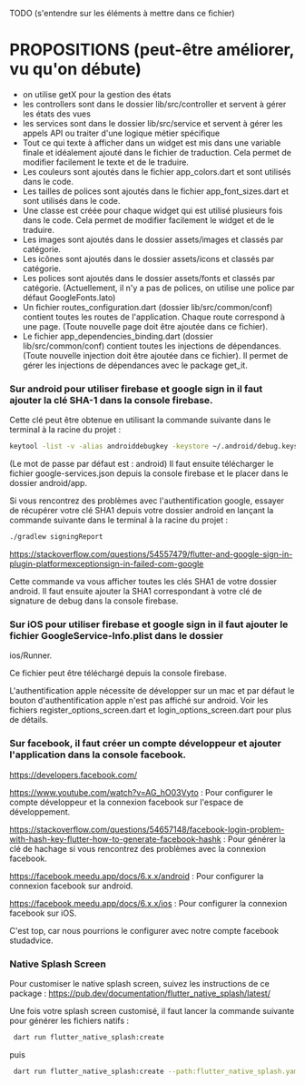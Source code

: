 TODO (s'entendre sur les éléments à mettre dans ce fichier)

# PROPOSITIONS (peut-être améliorer, vu qu'on débute)

* on utilise getX pour la gestion des états
* les controllers sont dans le dossier lib/src/controller et servent à gérer les états des vues
* les services sont dans le dossier lib/src/service et servent à gérer les appels API ou traiter d'une logique métier
  spécifique
* Tout ce qui texte à afficher dans un widget est mis dans une variable finale et idéalement ajouté dans le fichier de
  traduction. Cela permet de modifier facilement le texte et de le traduire.
* Les couleurs sont ajoutés dans le fichier app_colors.dart et sont utilisés dans le code.
* Les tailles de polices sont ajoutés dans le fichier app_font_sizes.dart et sont utilisés dans le code.
* Une classe est créée pour chaque widget qui est utilisé plusieurs fois dans le code. Cela permet de modifier
  facilement le widget et de le traduire.
* Les images sont ajoutés dans le dossier assets/images et classés par catégorie.
* Les icônes sont ajoutés dans le dossier assets/icons et classés par catégorie.
* Les polices sont ajoutés dans le dossier assets/fonts et classés par catégorie. (Actuellement, il n'y a pas de
  polices, on utilise une police par défaut GoogleFonts.lato)
* Un fichier routes_configuration.dart (dossier lib/src/common/conf) contient toutes les routes de l'application. Chaque
  route correspond à une page. (Toute nouvelle page doit être ajoutée dans ce fichier).
* Le fichier app_dependencies_binding.dart (dossier lib/src/common/conf) contient toutes les injections de
  dépendances. (Toute nouvelle injection doit être ajoutée dans ce fichier). Il permet de gérer les injections de
  dépendances avec le package get_it.

### Sur android pour utiliser firebase et google sign in il faut ajouter la clé SHA-1 dans la console firebase.

Cette clé peut être obtenue en utilisant la commande suivante dans le terminal à la racine du projet :

```bash
keytool -list -v -alias androiddebugkey -keystore ~/.android/debug.keystore
```

(Le mot de passe par défaut est : android)
Il faut ensuite télécharger le fichier google-services.json depuis la console firebase et le placer dans le dossier
android/app.

Si vous rencontrez des problèmes avec l'authentification google, essayer de récupérer votre clé SHA1 depuis votre
dossier android
en lançant la commande suivante dans le terminal à la racine du projet :

```bash
./gradlew signingReport
```

https://stackoverflow.com/questions/54557479/flutter-and-google-sign-in-plugin-platformexceptionsign-in-failed-com-google

Cette commande va vous afficher toutes les clés SHA1 de votre dossier android. Il faut ensuite ajouter la SHA1
correspondant à votre clé de signature de debug dans la console firebase.

### Sur iOS pour utiliser firebase et google sign in il faut ajouter le fichier GoogleService-Info.plist dans le dossier

ios/Runner.

Ce fichier peut être téléchargé depuis la console firebase.

L'authentification apple nécessite de développer sur un mac et par défaut le bouton d'authentification apple n'est pas
affiché sur android. Voir les fichiers register_options_screen.dart et login_options_screen.dart pour plus de détails.

### Sur facebook, il faut créer un compte développeur et ajouter l'application dans la console facebook.

https://developers.facebook.com/

https://www.youtube.com/watch?v=AG_hO03Vyto : Pour configurer le compte développeur et la connexion facebook sur
l'espace
de développement.

https://stackoverflow.com/questions/54657148/facebook-login-problem-with-hash-key-flutter-how-to-generate-facebook-hashk
: Pour générer la clé de hachage si vous rencontrez des problèmes avec la connexion facebook.

https://facebook.meedu.app/docs/6.x.x/android : Pour configurer la connexion facebook sur android.

https://facebook.meedu.app/docs/6.x.x/ios : Pour configurer la connexion facebook sur iOS.

C'est top, car nous pourrions le configurer avec notre compte facebook studadvice.

### Native Splash Screen

Pour customiser le native splash screen, suivez les instructions de ce package :
https://pub.dev/documentation/flutter_native_splash/latest/

Une fois votre splash screen customisé, il faut lancer la commande suivante pour générer les fichiers natifs :
```bash
 dart run flutter_native_splash:create
```
puis 
```bash
 dart run flutter_native_splash:create --path:flutter_native_splash.yaml
```
